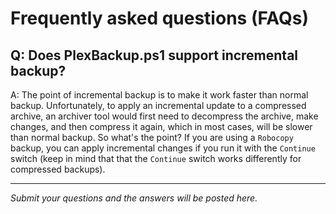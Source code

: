 # Frequently asked questions (FAQs)

## Q: Does PlexBackup.ps1 support incremental backup?

A: The point of incremental backup is to make it work faster than normal backup. Unfortunately, to apply an incremental update to a compressed archive, an archiver tool would first need to decompress the archive, make changes, and then compress it again, which in most cases, will be slower than normal backup. So what's the point? If you are using a `Robocopy` backup, you can apply incremental changes if you run it with the `Continue` switch (keep in mind that that the `Continue` switch works differently for compressed backups).

***

_Submit your questions and the answers will be posted here._
